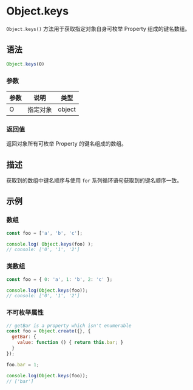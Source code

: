 # Object.keys

`Object.keys()` 方法用于获取指定对象自身可枚举 Property 组成的键名数组。

## 语法

```js
Object.keys(O)
```

### 参数

| 参数 | 说明     | 类型   |
| ---- | -------- | ------ |
| O    | 指定对象 | object |

### 返回值

返回对象所有可枚举 Property 的键名组成的数组。

## 描述

获取到的数组中键名顺序与使用 `for` 系列循环语句获取到的键名顺序一致。

## 示例

### 数组

```js
const foo = ['a', 'b', 'c'];

console.log( Object.keys(foo) );
// console: ['0', '1', '2']
```

### 类数组

```js
const foo = { 0: 'a', 1: 'b', 2: 'c' };

console.log(Object.keys(foo));
// console: ['0', '1', '2']
```

### 不可枚举属性

```js
// getBar is a property which isn't enumerable
const foo = Object.create({}, {
  getBar: {
    value: function () { return this.bar; }
  } 
});

foo.bar = 1;

console.log(Object.keys(foo));
// ['bar']
```
